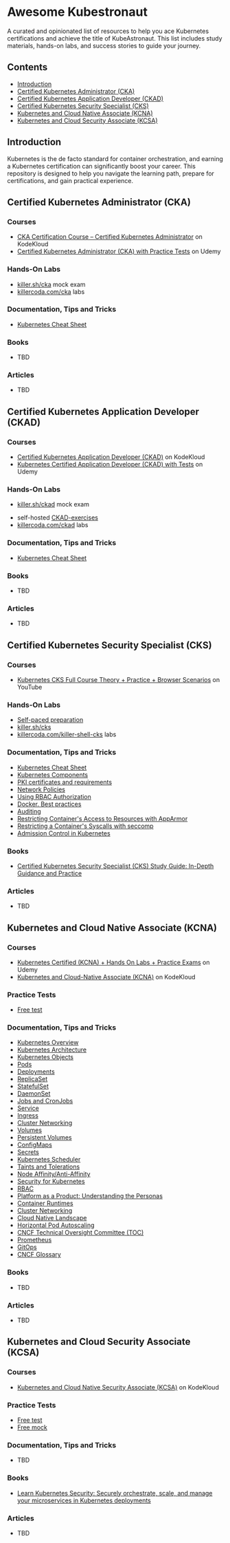 # Awesome Kubestronaut

A curated and opinionated list of resources to help you ace Kubernetes certifications and achieve the title of KubeAstronaut. This list includes study materials, hands-on labs, and success stories to guide your journey.

## Contents
 * [Introduction](#introduction)
 * [Certified Kubernetes Administrator (CKA)](#certified-kubernetes-administrator-cka)
 * [Certified Kubernetes Application Developer (CKAD)](#certified-kubernetes-application-developer-ckad)
 * [Certified Kubernetes Security Specialist (CKS)](#certified-kubernetes-security-specialist-cks)
 * [Kubernetes and Cloud Native Associate (KCNA)](#kubernetes-and-cloud-native-associate-kcna)
 * [Kubernetes and Cloud Security Associate (KCSA)](#kubernetes-and-cloud-security-associate)

## Introduction

Kubernetes is the de facto standard for container orchestration, and earning a Kubernetes certification can significantly boost your career. This repository is designed to help you navigate the learning path, prepare for certifications, and gain practical experience.

## Certified Kubernetes Administrator (CKA)

### Courses
 * [CKA Certification Course – Certified Kubernetes Administrator](https://kodekloud.com/courses/cka-certification-course-certified-kubernetes-administrator/) on KodeKloud
 * [Certified Kubernetes Administrator (CKA) with Practice Tests](https://www.udemy.com/course/certified-kubernetes-administrator-with-practice-tests/?couponCode=LETSLEARNNOW) on Udemy

### Hands-On Labs
- [killer.sh/cka](https://killer.sh/cka) mock exam
- [killercoda.com/cka](https://killercoda.com/cka) labs

### Documentation, Tips and Tricks
 * [Kubernetes Cheat Sheet](https://kubernetes.io/docs/reference/kubectl/cheatsheet/)

### Books
- TBD

### Articles
 * TBD

## Certified Kubernetes Application Developer (CKAD)

### Courses
 * [Certified Kubernetes Application Developer (CKAD)](https://kodekloud.com/courses/certified-kubernetes-application-developer-ckad/) on KodeKloud
 * [Kubernetes Certified Application Developer (CKAD) with Tests](https://www.udemy.com/course/certified-kubernetes-application-developer/?couponCode=LETSLEARNNOW) on Udemy

### Hands-On Labs
* [killer.sh/ckad](https://killer.sh/ckad) mock exam
- self-hosted [CKAD-exercises](https://github.com/dgkanatsios/CKAD-exercises)
- [killercoda.com/ckad](https://killercoda.com/ckad) labs

### Documentation, Tips and Tricks
 * [Kubernetes Cheat Sheet](https://kubernetes.io/docs/reference/kubectl/cheatsheet/)

### Books
- TBD

### Articles
 * TBD

## Certified Kubernetes Security Specialist (CKS)

### Courses
 * [Kubernetes CKS Full Course Theory + Practice + Browser Scenarios](https://youtu.be/d9xfB5qaOfg?feature=shared) on YouTube


### Hands-On Labs
- [Self-paced preparation](./cka/README.md)
- [killer.sh/cks](https://killer.sh/cks)
- [killercoda.com/killer-shell-cks](https://killercoda.com/killer-shell-cks) labs

### Documentation, Tips and Tricks
 * [Kubernetes Cheat Sheet](https://kubernetes.io/docs/reference/kubectl/cheatsheet/)
 * [Kubernetes Components](https://kubernetes.io/docs/concepts/overview/components/)
 * [PKI certificates and requirements](https://kubernetes.io/docs/setup/best-practices/certificates/)
 * [Network Policies](https://kubernetes.io/docs/concepts/services-networking/network-policies/)
 * [Using RBAC Authorization](https://kubernetes.io/docs/reference/access-authn-authz/rbac/)
 * [Docker. Best practices](https://docs.docker.com/build/building/best-practices/)
 * [Auditing](https://kubernetes.io/docs/tasks/debug/debug-cluster/audit/)
 * [Restricting Container's Access to Resources with AppArmor](https://kubernetes.io/docs/tutorials/security/apparmor/)
 * [Restricting a Container's Syscalls with seccomp](https://kubernetes.io/docs/tutorials/security/seccomp/)
 * [Admission Control in Kubernetes](https://kubernetes.io/docs/reference/access-authn-authz/admission-controllers/)

### Books
- [Certified Kubernetes Security Specialist (CKS) Study Guide: In-Depth Guidance and Practice](https://www.amazon.com/Certified-Kubernetes-Security-Specialist-Depth/dp/1098132971)

### Articles
 * TBD

## Kubernetes and Cloud Native Associate (KCNA)

### Courses
 * [Kubernetes Certified (KCNA) + Hands On Labs + Practice Exams](https://www.udemy.com/course/dive-into-cloud-native-containers-kubernetes-and-the-kcna/?couponCode=LETSLEARNNOW) on Udemy
 * [Kubernetes and Cloud-Native Associate (KCNA)](https://kodekloud.com/courses/kubernetes-and-cloud-native-associate-kcna/) on KodeKloud

### Practice Tests
- [Free test](https://yetmike.com/kcna)

### Documentation, Tips and Tricks
 - [Kubernetes Overview](https://kubernetes.io/docs/concepts/overview/)
 - [Kubernetes Architecture](https://kubernetes.io/docs/concepts/architecture/)
 - [Kubernetes Objects](https://kubernetes.io/docs/concepts/overview/working-with-objects/kubernetes-objects/)
 - [Pods](https://kubernetes.io/docs/concepts/workloads/pods/)
 - [Deployments](https://kubernetes.io/docs/concepts/workloads/controllers/deployment/)
 - [ReplicaSet](https://kubernetes.io/docs/concepts/workloads/controllers/replicaset/)
 - [StatefulSet](https://kubernetes.io/docs/concepts/workloads/controllers/statefulset/)
 - [DaemonSet](https://kubernetes.io/docs/concepts/workloads/controllers/daemonset/)
 - [Jobs and CronJobs](https://kubernetes.io/docs/concepts/workloads/controllers/job/)
 - [Service](https://kubernetes.io/docs/concepts/services-networking/service/)
 - [Ingress](https://kubernetes.io/docs/concepts/services-networking/ingress/)
 - [Cluster Networking](https://kubernetes.io/docs/concepts/cluster-administration/networking/)
 - [Volumes](https://kubernetes.io/docs/concepts/storage/volumes/)
 - [Persistent Volumes](https://kubernetes.io/docs/concepts/storage/persistent-volumes/)
 - [ConfigMaps](https://kubernetes.io/docs/concepts/configuration/configmap/)
 - [Secrets](https://kubernetes.io/docs/concepts/configuration/secret/)
 - [Kubernetes Scheduler](https://kubernetes.io/docs/concepts/scheduling-eviction/kube-scheduler/)
 - [Taints and Tolerations](https://kubernetes.io/docs/concepts/scheduling-eviction/taint-and-toleration/)
 - [Node Affinity/Anti-Affinity](https://kubernetes.io/docs/concepts/scheduling-eviction/assign-pod-node/)
 - [Security for Kubernetes](https://kubernetes.io/docs/concepts/security/)
 - [RBAC](https://kubernetes.io/docs/reference/access-authn-authz/rbac/)
 - [Platform as a Product: Understanding the Personas](https://tag-app-delivery.cncf.io/blog/paap-personas/)
 - [Container Runtimes](https://kubernetes.io/docs/setup/production-environment/container-runtimes/)
 - [Cluster Networking](https://kubernetes.io/docs/concepts/cluster-administration/networking/)
 - [Cloud Native Landscape](https://landscape.cncf.io/)
 - [Horizontal Pod Autoscaling](https://kubernetes.io/docs/tasks/run-application/horizontal-pod-autoscale/)
 - [CNCF Technical Oversight Committee (TOC)](https://github.com/cncf/toc)
 - [Prometheus](https://prometheus.io/docs/introduction/overview/)
 - [GitOps](https://opengitops.dev/)
 - [CNCF Glossary](https://glossary.cncf.io/)

### Books
- TBD

### Articles
 * TBD

## Kubernetes and Cloud Security Associate (KCSA)
### Courses
 - [Kubernetes and Cloud Native Security Associate (KCSA)]() on KodeKloud

### Practice Tests
- [Free test](https://yetmike.com/kcsa)
- [Free mock](https://kubernetes-security-kcsa-mock.vercel.app/)

### Documentation, Tips and Tricks
- TBD

### Books
- [Learn Kubernetes Security: Securely orchestrate, scale, and manage your microservices in Kubernetes deployments](https://www.amazon.com/Learn-Kubernetes-Security-orchestrate-microservices/dp/1839216506)

### Articles
- TBD
